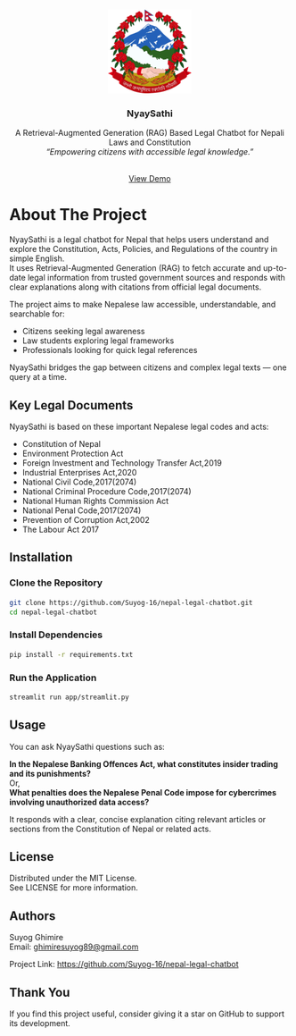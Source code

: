 <!-- PROJECT LOGO --> <br /> <p align="center"> <a href="https://github.com/Suyog-16/nepal-legal-chatbot"> <img src="images/Emblem_of_Nepal.png" alt="Logo" width="150" height="150"> </a> <h3 align="center">NyaySathi</h3> <p align="center"> A Retrieval-Augmented Generation (RAG) Based Legal Chatbot for Nepali Laws and Constitution <br /> <i>“Empowering citizens with accessible legal knowledge.”</i> <br /><br /> 

<center><a href="https://nyaysathi.streamlit.app/">View Demo</a> </center>

# About The Project

NyaySathi is a legal chatbot for Nepal that helps users understand and explore the Constitution, Acts, Policies, and Regulations of the country in simple English.  
It uses Retrieval-Augmented Generation (RAG) to fetch accurate and up-to-date legal information from trusted government sources and responds with clear explanations along with citations from official legal documents.

The project aims to make Nepalese law accessible, understandable, and searchable for:  
- Citizens seeking legal awareness  
- Law students exploring legal frameworks  
- Professionals looking for quick legal references  

NyaySathi bridges the gap between citizens and complex legal texts — one query at a time.

## Key Legal Documents

NyaySathi is based on these important Nepalese legal codes and acts:  
- Constitution of Nepal  
- Environment Protection Act  
- Foreign Investment and Technology Transfer Act,2019  
- Industrial Enterprises Act,2020  
- National Civil Code,2017(2074)
- National Criminal Procedure Code,2017(2074) 
- National Human Rights Commission Act  
- National Penal Code,2017(2074)  
- Prevention of Corruption Act,2002  
- The Labour Act 2017  

## Installation

### Clone the Repository  
```bash
git clone https://github.com/Suyog-16/nepal-legal-chatbot.git  
cd nepal-legal-chatbot  
```  

### Install Dependencies  
```bash
pip install -r requirements.txt  
```  

### Run the Application  
```bash
streamlit run app/streamlit.py  
```  

## Usage

You can ask NyaySathi questions such as:  

**In the Nepalese Banking Offences Act, what constitutes insider trading and its punishments?**  
Or,  
**What penalties does the Nepalese Penal Code impose for cybercrimes involving unauthorized data access?**  

It responds with a clear, concise explanation citing relevant articles or sections from the Constitution of Nepal or related acts.

## License

Distributed under the MIT License.  
See LICENSE for more information.

## Authors

Suyog Ghimire  
Email: ghimiresuyog89@gmail.com  

Project Link: https://github.com/Suyog-16/nepal-legal-chatbot  

## Thank You

If you find this project useful, consider giving it a star on GitHub to support its development.